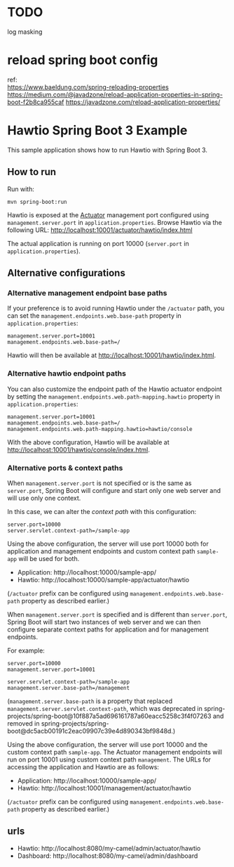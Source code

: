 # TODO
  log masking  
# reload spring boot config
ref:  
  https://www.baeldung.com/spring-reloading-properties
  https://medium.com/@javadzone/reload-application-properties-in-spring-boot-f2b8ca955caf
  https://javadzone.com/reload-application-properties/
# Hawtio Spring Boot 3 Example

This sample application shows how to run Hawtio with Spring Boot 3.

## How to run

Run with:

```console
mvn spring-boot:run
```

Hawtio is exposed at the [Actuator](https://docs.spring.io/spring-boot/docs/latest/reference/html/production-ready-endpoints.html) management port configured using
`management.server.port` in `application.properties`. Browse Hawtio via the following URL: <http://localhost:10001/actuator/hawtio/index.html>

The actual application is running on port 10000 (`server.port` in `application.properties`).

## Alternative configurations

### Alternative management endpoint base paths

If your preference is to avoid running Hawtio under the `/actuator` path, you can set the `management.endpoints.web.base-path` property in `application.properties`:

```properties
management.server.port=10001
management.endpoints.web.base-path=/
```

Hawtio will then be available at <http://localhost:10001/hawtio/index.html>.

### Alternative hawtio endpoint paths

You can also customize the endpoint path of the Hawtio actuator endpoint by setting the `management.endpoints.web.path-mapping.hawtio` property in `application.properties`:

```properties
management.server.port=10001
management.endpoints.web.base-path=/
management.endpoints.web.path-mapping.hawtio=hawtio/console
```

With the above configuration, Hawtio will be available at <http://localhost:10001/hawtio/console/index.html>.

### Alternative ports & context paths

When `management.server.port` is not specified or is the same as `server.port`, Spring Boot will configure and start only one web server and will use only one context.

In this case, we can alter the _context path_ with this configuration:

```properties
server.port=10000
server.servlet.context-path=/sample-app
```

Using the above configuration, the server will use port 10000 both for application and management endpoints and custom context path `sample-app` will be used for both.

- Application: http://localhost:10000/sample-app/
- Hawtio: http://localhost:10000/sample-app/actuator/hawtio

(`/actuator` prefix can be configured using `management.endpoints.web.base-path` property as described earlier.)

When `management.server.port` is specified and is different than `server.port`, Spring Boot will start two instances of web server and we can then configure separate context paths for application and for management endpoints.

For example:

```properties
server.port=10000
management.server.port=10001

server.servlet.context-path=/sample-app
management.server.base-path=/management
```

(`management.server.base-path` is a property that replaced `management.server.servlet.context-path`, which was deprecated in spring-projects/spring-boot@10f887a5ad696161787a60eacc5258c3f4f07263 and removed in spring-projects/spring-boot@dc5acb00191c2eac09907c39e4d890343bf9848d.)

Using the above configuration, the server will use port 10000 and the custom context path `sample-app`.
The Actuator management endpoints will run on port 10001 using custom context path `management`.
The URLs for accessing the application and Hawtio are as follows:

- Application: http://localhost:10000/sample-app/
- Hawtio: http://localhost:10001/management/actuator/hawtio

(`/actuator` prefix can be configured using `management.endpoints.web.base-path` property as described earlier.)


## urls

- Hawtio: http://localhost:8080/my-camel/admin/actuator/hawtio
- Dashboard: http://localhost:8080/my-camel/admin/dashboard